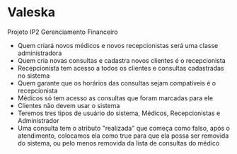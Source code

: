 # Valeska
Projeto IP2
Gerenciamento Financeiro 
- Quem criará novos médicos e novos recepcionistas será uma classe administradora
- Quem cria novas consultas e cadastra novos clientes é o recepcionista
- Recepcionista tem acesso a todos os clientes e consultas cadastradas no sistema
- Quem garante que os horários das consultas sejam compatíveis é o recepcionista
- Médicos só tem acesso as consultas que foram marcadas para ele
- Clientes não devem usar o sistema
- Teremos tres tipos de usuário do sistema, Médicos, Recepcionistas e Administrador
- Uma consulta tem o atributo "realizada" que começa como falso, após o atendimento, colocamos ela como true para que ela possa ser removida do sistema, ou pelo menos removida da lista de consultas do médico
